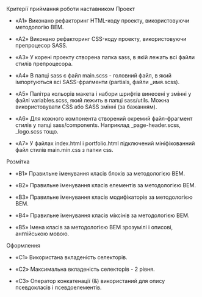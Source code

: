 Критерії приймання роботи наставником
Проект

+ «A1» Виконано рефакторинг HTML-коду проекту, використовуючи методологію BEM.

+ «A2» Виконано рефакторинг CSS-коду проекту, використовуючи препроцесор SASS.

+ «A3» У корені проекту створена папка sass, в якій лежать всі файли стилів препроцесора.

+ «A4» В папці sass є файл main.scss - головний файл, в який імпортуються всі SASS-фрагменти (partials, файли \_имя.scss).

+ «A5» Палітра кольорів макета і набори шрифтів винесені у змінні у файлі variables.scss, який лежить в папці sass/utils. Можна використовувати CSS або SASS змінні (за бажанням).

+ «A6» Для кожного компонента створений окремий файл-фрагмент стилів у папці sass/components. Наприклад \_page-header.scss, \_logo.scss тощо.

+ «A7» У файлах index.html і portfolio.html підключений мініфікованний файл стилів main.min.css з папки css.

Розмітка

+ «B1» Правильне іменування класів блоків за методологією BEM.

+ «B2» Правильне іменування класів елементів за методологією BEM.

+ «B3» Правильне іменування класів модифікаторів за методологією BEM.

+ «B4» Правильне іменування класів міксінів за методологією BEM.

+ «B5» Імена класів за методологією BEM зрозумілі і описові, англійською мовою.

Оформлення

+ «C1» Використана вкладеність селекторів.

+ «C2» Максимальна вкладеність селекторів - 2 рівня.

+ «C3» Оператор конкатенації (&) використаний для опису псевдокласів і псевдоелементів.
